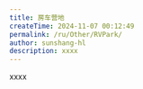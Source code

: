 ```yaml
---
title: 房车营地
createTime: 2024-11-07 00:12:49
permalink: /ru/Other/RVPark/
author: sunshang-hl
description: xxxx
---
```


xxxx